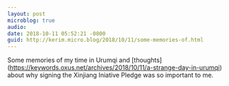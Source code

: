 ```yaml
---
layout: post
microblog: true
audio: 
date: 2018-10-11 05:52:21 -0800
guid: http://kerim.micro.blog/2018/10/11/some-memories-of.html
---
```

Some memories of my time in Urumqi and [thoughts] (https://keywords.oxus.net/archives/2018/10/11/a-strange-day-in-urumqi) about why signing the Xinjiang Iniative Pledge was so important to me.
